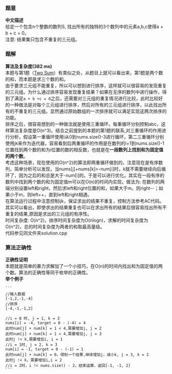 ### 题意
**中文描述**  
给定一个包含n个整数的数列S, 找出所有的独特的3个数列中的元素a,b,c使得a + b + c = 0。   
注意: 结果集只包含不重复的三元组。  

### 题解
**算法及复杂度(382 ms)**  
本题与第1题（[Two Sum](https://leetcode.com/problems/two-sum/#/description)）有类似之处，从题目上就可以看出来，第1题是两个数的和，而本题是求三个数的和。  
由于要求三元组不能重复，所以可以想到进行排序，这样就可以很容易的发现重复的三元组。为什么通过排序容易发现重复结果？如果在无序的数列中进行操作，得到了满足`a + b +c = 0`之后，还需要对三元组的重复情况进行比较，此时比较好的一种做法是对每个三元组进行排序，然后对所有的三元组进行排序，以此找出所有的不重复的三元组。显然通过原始数组的一次排序就可以满足实现这两次排序的功能。  
排序之后，很容易想到的一种做法就是使用三重循环，每重循环分别控制abc，这样算法复杂度是O(n^3)。结合之前提到的本题的第1题的联系,对三重循环的作用进行分析，假设第一重循环使用i从0到nums.size()-3进行循环，第二三重循环分别使用jk来作为迭代器，容易看到后两重循环的作用是在数列的i+1到nums.size()-1位置找到两个数的和为i位置的数的相反数，也就是在**一段数列上找到和为固定值的两个数**。  
考虑这种场景，现在使用的O(n^2)的算法即两重循环做到的，注意现在是有序数列，简单分析可以发现，当nums[j]+nums[k]>-num[i]时，k就不需要继续向后循环了，因为之后的和总是大于-num[i]的。于是可以进行优化。其实在一段有序的数列中找到两个数的和为固定值m可以在O(n)的时间内实现，做法为: 在数列的两端分别设置left和right，然后求left和right位置的和，如果大于m，则right--；如果小于m，则left++，直到left和right相遇。  
在算法运行过程中注意控制ijk，保证求出的结果不重复，控制方法参考AC代码。其实可以看出，即使求出的结果重复也可以在求出所有的结果后很容易找出所有不重复的结果,原因是求出的三元组的有序性。  
时间复杂度: O(n^2)，排序时间复杂度为O(nlogn)，求解的时间复杂度为O(n^2)，总的时间复杂度为两者的和取最高量级。    
代码参见同文件夹solution.cpp

### 算法正确性
**正确性证明**  
本题就是简单的暴力求解加了一个小技巧，在O(n)的时间内找出和为固定值的两个数。算法的正确性等同于枚举的正确性。  
**举个例子**  

    ```
    //输入数据
    [-1,2,-1,-4]
    //排序
    [-4,-1,-1,2]
    
    //i = 0 时, j = 1, k = 3
    nums[i] = -4, target = 0 - (-4) = 4
    此时num[j] + num[k] = 1 < 4,需要增加j, j = 2
    此时num[j] + num[k] = 1 < 4,需要增加j, j = 3
    此时j !< k,需要增加i, i = 1
    //i = 1时, j = 2, k = 3
    num[i] = -1, target = 0 - (-1) = 1
    此时num[j] + num[k] = 0，得到一个结果,继续增加j，减小k, j = 3, k = 2
    此时j !< k，需要增加i,i = 2
    //i = 2时，i !< nums.size() - 2，结束运算，返回[-1, -1, 2]
    ```
